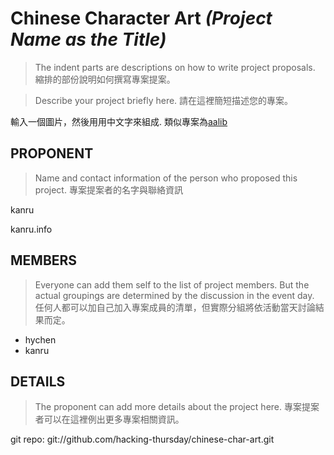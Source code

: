 Chinese Character Art *(Project Name as the Title)*
==============================================================

> The indent parts are descriptions on how to write project proposals.
> 縮排的部份說明如何撰寫專案提案。

> Describe your project briefly here.
請在這裡簡短描述您的專案。

輸入一個圖片，然後用用中文字來組成. 類似專案為[aalib](http://aa-project.sourceforge.net/aalib/)

PROPONENT
---------

> Name and contact information of the person who proposed this project.
> 專案提案者的名字與聯絡資訊

kanru

kanru.info

MEMBERS
-------

> Everyone can add them self to the list of project members. But the actual groupings are determined by the discussion in the event day.
> 任何人都可以加自己加入專案成員的清單，但實際分組將依活動當天討論結果而定。

* hychen
* kanru

DETAILS
-------

> The proponent can add more details about the project here.
> 專案提案者可以在這裡例出更多專案相關資訊。
>

git repo: git://github.com/hacking-thursday/chinese-char-art.git
